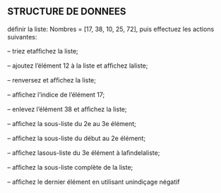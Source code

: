                                   
##  STRUCTURE DE DONNEES      



déﬁnir la liste: Nombres = [17, 38, 10, 25, 72], puis effectuez les actions suivantes: 
 
 – triez etafﬁchez la liste;
 
 – ajoutez l’élément 12 à la liste et afﬁchez laliste; 
 
 – renversez et afﬁchez la liste; 
 
 – afﬁchez l’indice de l’élément 17; 
 
 – enlevez l’élément 38 et afﬁchez la liste;
 
 – afﬁchez la sous-liste du 2e au 3e élément; 
 
 – afﬁchez la sous-liste du début au 2e élément; 
 
 – afﬁchez lasous-liste du 3e élément à laﬁndelaliste; 
 
 – afﬁchez la sous-liste complète de la liste;
  
  – afﬁchez le dernier élément en utilisant unindiçage négatif
